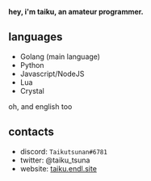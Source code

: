 **hey, i'm taiku, an amateur programmer.**

<!--![visitors](https://visitor-badge.glitch.me/badge?page_id=taikutsunan.taikutsunan)-->
## languages
- Golang (main language)
- Python
- Javascript/NodeJS
- Lua
- Crystal

oh, and english too

## contacts
- discord: `Taikutsunan#6781`
- twitter: @taiku_tsuna
- website: [taiku.endl.site](taiku.endl.site)
